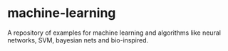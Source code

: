 # machine-learning
A repository of examples for machine learning and algorithms like neural networks, SVM, bayesian nets and bio-inspired.
